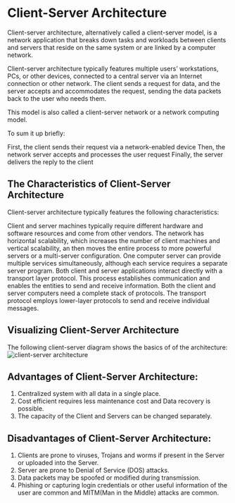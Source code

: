 # Client-Server Architecture
Client-server architecture, alternatively called a client-server model, is a network application that breaks down tasks and workloads between clients and servers that reside on the same system or are linked by a computer network.

Client-server architecture typically features multiple users’ workstations, PCs, or other devices, connected to a central server via an Internet connection or other network. The client sends a request for data, and the server accepts and accommodates the request, sending the data packets back to the user who needs them.

This model is also called a client-server network or a network computing model.

To sum it up briefly:

First, the client sends their request via a network-enabled device
Then, the network server accepts and processes the user request
Finally, the server delivers the reply to the client

## The Characteristics of Client-Server Architecture
Client-server architecture typically features the following characteristics:

Client and server machines typically require different hardware and software resources and come from other vendors.
The network has horizontal scalability, which increases the number of client machines and vertical scalability, an then moves the entire process to more powerful servers or a multi-server configuration.
One computer server can provide multiple services simultaneously, although each service requires a separate server program.
Both client and server applications interact directly with a transport layer protocol. This process establishes communication and enables the entities to send and receive information.
Both the client and server computers need a complete stack of protocols. The transport protocol employs lower-layer protocols to send and receive individual messages.

## Visualizing Client-Server Architecture
The following client-server diagram shows the basics of of the architecture:
![client-server architecture](https://www.simplilearn.com/ice9/free_resources_article_thumb/Client_Server_Architecture_1.png)

## Advantages of Client-Server Architecture:
1. Centralized system with all data in a single place.
2. Cost efficient requires less maintenance cost and Data recovery is possible.
3. The capacity of the Client and Servers can be changed separately.

## Disadvantages of Client-Server Architecture:
1. Clients are prone to viruses, Trojans and worms if present in the Server or uploaded into the Server.
2. Server are prone to Denial of Service (DOS) attacks.
3. Data packets may be spoofed or modified during transmission.
4. Phishing or capturing login credentials or other useful information of the user are common and MITM(Man in the Middle) attacks are common.


